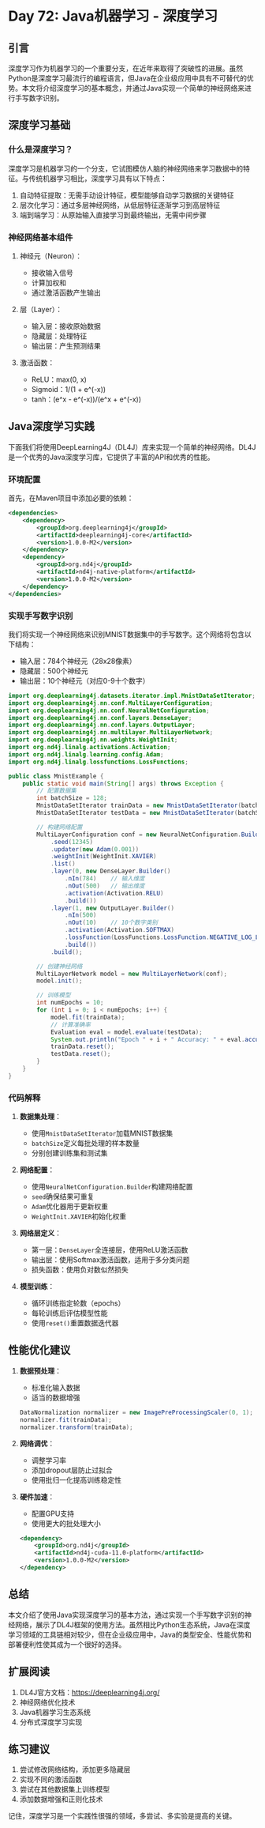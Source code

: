 # Day 72: Java机器学习 - 深度学习

## 引言

深度学习作为机器学习的一个重要分支，在近年来取得了突破性的进展。虽然Python是深度学习最流行的编程语言，但Java在企业级应用中具有不可替代的优势。本文将介绍深度学习的基本概念，并通过Java实现一个简单的神经网络来进行手写数字识别。

## 深度学习基础

### 什么是深度学习？

深度学习是机器学习的一个分支，它试图模仿人脑的神经网络来学习数据中的特征。与传统机器学习相比，深度学习具有以下特点：

1. 自动特征提取：无需手动设计特征，模型能够自动学习数据的关键特征
2. 层次化学习：通过多层神经网络，从低层特征逐渐学习到高层特征
3. 端到端学习：从原始输入直接学习到最终输出，无需中间步骤

### 神经网络基本组件

1. 神经元（Neuron）：
   - 接收输入信号
   - 计算加权和
   - 通过激活函数产生输出

2. 层（Layer）：
   - 输入层：接收原始数据
   - 隐藏层：处理特征
   - 输出层：产生预测结果

3. 激活函数：
   - ReLU：max(0, x)
   - Sigmoid：1/(1 + e^(-x))
   - tanh：(e^x - e^(-x))/(e^x + e^(-x))

## Java深度学习实践

下面我们将使用DeepLearning4J（DL4J）库来实现一个简单的神经网络。DL4J是一个优秀的Java深度学习库，它提供了丰富的API和优秀的性能。

### 环境配置

首先，在Maven项目中添加必要的依赖：

```xml
<dependencies>
    <dependency>
        <groupId>org.deeplearning4j</groupId>
        <artifactId>deeplearning4j-core</artifactId>
        <version>1.0.0-M2</version>
    </dependency>
    <dependency>
        <groupId>org.nd4j</groupId>
        <artifactId>nd4j-native-platform</artifactId>
        <version>1.0.0-M2</version>
    </dependency>
</dependencies>
```

### 实现手写数字识别

我们将实现一个神经网络来识别MNIST数据集中的手写数字。这个网络将包含以下结构：
- 输入层：784个神经元（28x28像素）
- 隐藏层：500个神经元
- 输出层：10个神经元（对应0-9十个数字）

```java
import org.deeplearning4j.datasets.iterator.impl.MnistDataSetIterator;
import org.deeplearning4j.nn.conf.MultiLayerConfiguration;
import org.deeplearning4j.nn.conf.NeuralNetConfiguration;
import org.deeplearning4j.nn.conf.layers.DenseLayer;
import org.deeplearning4j.nn.conf.layers.OutputLayer;
import org.deeplearning4j.nn.multilayer.MultiLayerNetwork;
import org.deeplearning4j.nn.weights.WeightInit;
import org.nd4j.linalg.activations.Activation;
import org.nd4j.linalg.learning.config.Adam;
import org.nd4j.linalg.lossfunctions.LossFunctions;

public class MnistExample {
    public static void main(String[] args) throws Exception {
        // 配置数据集
        int batchSize = 128;
        MnistDataSetIterator trainData = new MnistDataSetIterator(batchSize, true, 12345);
        MnistDataSetIterator testData = new MnistDataSetIterator(batchSize, false, 12345);

        // 构建网络配置
        MultiLayerConfiguration conf = new NeuralNetConfiguration.Builder()
            .seed(12345)
            .updater(new Adam(0.001))
            .weightInit(WeightInit.XAVIER)
            .list()
            .layer(0, new DenseLayer.Builder()
                .nIn(784)    // 输入维度
                .nOut(500)   // 输出维度
                .activation(Activation.RELU)
                .build())
            .layer(1, new OutputLayer.Builder()
                .nIn(500)
                .nOut(10)    // 10个数字类别
                .activation(Activation.SOFTMAX)
                .lossFunction(LossFunctions.LossFunction.NEGATIVE_LOG_LIKELIHOOD)
                .build())
            .build();

        // 创建神经网络
        MultiLayerNetwork model = new MultiLayerNetwork(conf);
        model.init();

        // 训练模型
        int numEpochs = 10;
        for (int i = 0; i < numEpochs; i++) {
            model.fit(trainData);
            // 计算准确率
            Evaluation eval = model.evaluate(testData);
            System.out.println("Epoch " + i + " Accuracy: " + eval.accuracy());
            trainData.reset();
            testData.reset();
        }
    }
}
```

### 代码解释

1. **数据集处理**：
   - 使用`MnistDataSetIterator`加载MNIST数据集
   - `batchSize`定义每批处理的样本数量
   - 分别创建训练集和测试集

2. **网络配置**：
   - 使用`NeuralNetConfiguration.Builder`构建网络配置
   - `seed`确保结果可重复
   - `Adam`优化器用于更新权重
   - `WeightInit.XAVIER`初始化权重

3. **网络层定义**：
   - 第一层：`DenseLayer`全连接层，使用ReLU激活函数
   - 输出层：使用Softmax激活函数，适用于多分类问题
   - 损失函数：使用负对数似然损失

4. **模型训练**：
   - 循环训练指定轮数（epochs）
   - 每轮训练后评估模型性能
   - 使用`reset()`重置数据迭代器

## 性能优化建议

1. **数据预处理**：
   - 标准化输入数据
   - 适当的数据增强
   ```java
   DataNormalization normalizer = new ImagePreProcessingScaler(0, 1);
   normalizer.fit(trainData);
   normalizer.transform(trainData);
   ```

2. **网络调优**：
   - 调整学习率
   - 添加dropout层防止过拟合
   - 使用批归一化提高训练稳定性

3. **硬件加速**：
   - 配置GPU支持
   - 使用更大的批处理大小
   ```xml
   <dependency>
       <groupId>org.nd4j</groupId>
       <artifactId>nd4j-cuda-11.0-platform</artifactId>
       <version>1.0.0-M2</version>
   </dependency>
   ```

## 总结

本文介绍了使用Java实现深度学习的基本方法，通过实现一个手写数字识别的神经网络，展示了DL4J框架的使用方法。虽然相比Python生态系统，Java在深度学习领域的工具链相对较少，但在企业级应用中，Java的类型安全、性能优势和部署便利性使其成为一个很好的选择。

## 扩展阅读

1. DL4J官方文档：https://deeplearning4j.org/
2. 神经网络优化技术
3. Java机器学习生态系统
4. 分布式深度学习实现

## 练习建议

1. 尝试修改网络结构，添加更多隐藏层
2. 实现不同的激活函数
3. 尝试在其他数据集上训练模型
4. 添加数据增强和正则化技术

记住，深度学习是一个实践性很强的领域，多尝试、多实验是提高的关键。
